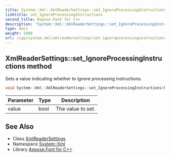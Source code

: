 ```yaml
---
title: System::Xml::XmlReaderSettings::set_IgnoreProcessingInstructions method
linktitle: set_IgnoreProcessingInstructions
second_title: Aspose.Font for C++
description: 'System::Xml::XmlReaderSettings::set_IgnoreProcessingInstructions method. Sets a value indicating whether to ignore processing instructions in C++.'
type: docs
weight: 2600
url: /cpp/system.xml/xmlreadersettings/set_ignoreprocessinginstructions/
---
```

## XmlReaderSettings::set_IgnoreProcessingInstructions method


Sets a value indicating whether to ignore processing instructions.

```cpp
void System::Xml::XmlReaderSettings::set_IgnoreProcessingInstructions(bool value)
```


| Parameter | Type | Description |
| --- | --- | --- |
| value | bool | The value to set. |

## See Also

* Class [XmlReaderSettings](../)
* Namespace [System::Xml](../../)
* Library [Aspose.Font for C++](../../../)
